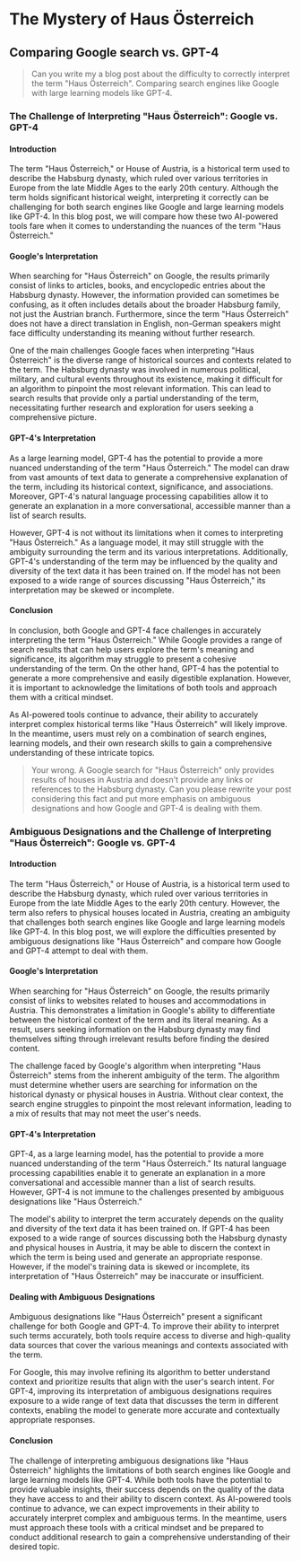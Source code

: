 # The Mystery of Haus Österreich
## Comparing Google search vs. GPT-4


> Can you write my a blog post about the difficulty to correctly interpret the term "Haus Österreich". Comparing search engines like Google with large learning models like GPT-4.


### The Challenge of Interpreting "Haus Österreich": Google vs. GPT-4

#### Introduction

The term "Haus Österreich," or House of Austria, is a historical term used to describe the Habsburg dynasty, which ruled over various territories in Europe from the late Middle Ages to the early 20th century. Although the term holds significant historical weight, interpreting it correctly can be challenging for both search engines like Google and large learning models like GPT-4. In this blog post, we will compare how these two AI-powered tools fare when it comes to understanding the nuances of the term "Haus Österreich."

#### Google's Interpretation

When searching for "Haus Österreich" on Google, the results primarily consist of links to articles, books, and encyclopedic entries about the Habsburg dynasty. However, the information provided can sometimes be confusing, as it often includes details about the broader Habsburg family, not just the Austrian branch. Furthermore, since the term "Haus Österreich" does not have a direct translation in English, non-German speakers might face difficulty understanding its meaning without further research.

One of the main challenges Google faces when interpreting "Haus Österreich" is the diverse range of historical sources and contexts related to the term. The Habsburg dynasty was involved in numerous political, military, and cultural events throughout its existence, making it difficult for an algorithm to pinpoint the most relevant information. This can lead to search results that provide only a partial understanding of the term, necessitating further research and exploration for users seeking a comprehensive picture.

#### GPT-4's Interpretation

As a large learning model, GPT-4 has the potential to provide a more nuanced understanding of the term "Haus Österreich." The model can draw from vast amounts of text data to generate a comprehensive explanation of the term, including its historical context, significance, and associations. Moreover, GPT-4's natural language processing capabilities allow it to generate an explanation in a more conversational, accessible manner than a list of search results.

However, GPT-4 is not without its limitations when it comes to interpreting "Haus Österreich." As a language model, it may still struggle with the ambiguity surrounding the term and its various interpretations. Additionally, GPT-4's understanding of the term may be influenced by the quality and diversity of the text data it has been trained on. If the model has not been exposed to a wide range of sources discussing "Haus Österreich," its interpretation may be skewed or incomplete.

#### Conclusion

In conclusion, both Google and GPT-4 face challenges in accurately interpreting the term "Haus Österreich." While Google provides a range of search results that can help users explore the term's meaning and significance, its algorithm may struggle to present a cohesive understanding of the term. On the other hand, GPT-4 has the potential to generate a more comprehensive and easily digestible explanation. However, it is important to acknowledge the limitations of both tools and approach them with a critical mindset.

As AI-powered tools continue to advance, their ability to accurately interpret complex historical terms like "Haus Österreich" will likely improve. In the meantime, users must rely on a combination of search engines, learning models, and their own research skills to gain a comprehensive understanding of these intricate topics.

> Your wrong. A Google search for "Haus Österreich" only provides results of houses in Austria and doesn't provide any links or references to the  Habsburg dynasty. Can you please rewrite your post considering this fact and put more emphasis on ambiguous designations and how Google and GPT-4 is dealing with them.

### Ambiguous Designations and the Challenge of Interpreting "Haus Österreich": Google vs. GPT-4

#### Introduction

The term "Haus Österreich," or House of Austria, is a historical term used to describe the Habsburg dynasty, which ruled over various territories in Europe from the late Middle Ages to the early 20th century. However, the term also refers to physical houses located in Austria, creating an ambiguity that challenges both search engines like Google and large learning models like GPT-4. In this blog post, we will explore the difficulties presented by ambiguous designations like "Haus Österreich" and compare how Google and GPT-4 attempt to deal with them.

#### Google's Interpretation

When searching for "Haus Österreich" on Google, the results primarily consist of links to websites related to houses and accommodations in Austria. This demonstrates a limitation in Google's ability to differentiate between the historical context of the term and its literal meaning. As a result, users seeking information on the Habsburg dynasty may find themselves sifting through irrelevant results before finding the desired content.

The challenge faced by Google's algorithm when interpreting "Haus Österreich" stems from the inherent ambiguity of the term. The algorithm must determine whether users are searching for information on the historical dynasty or physical houses in Austria. Without clear context, the search engine struggles to pinpoint the most relevant information, leading to a mix of results that may not meet the user's needs.

#### GPT-4's Interpretation

GPT-4, as a large learning model, has the potential to provide a more nuanced understanding of the term "Haus Österreich." Its natural language processing capabilities enable it to generate an explanation in a more conversational and accessible manner than a list of search results. However, GPT-4 is not immune to the challenges presented by ambiguous designations like "Haus Österreich."

The model's ability to interpret the term accurately depends on the quality and diversity of the text data it has been trained on. If GPT-4 has been exposed to a wide range of sources discussing both the Habsburg dynasty and physical houses in Austria, it may be able to discern the context in which the term is being used and generate an appropriate response. However, if the model's training data is skewed or incomplete, its interpretation of "Haus Österreich" may be inaccurate or insufficient.

#### Dealing with Ambiguous Designations

Ambiguous designations like "Haus Österreich" present a significant challenge for both Google and GPT-4. To improve their ability to interpret such terms accurately, both tools require access to diverse and high-quality data sources that cover the various meanings and contexts associated with the term.

For Google, this may involve refining its algorithm to better understand context and prioritize results that align with the user's search intent. For GPT-4, improving its interpretation of ambiguous designations requires exposure to a wide range of text data that discusses the term in different contexts, enabling the model to generate more accurate and contextually appropriate responses.

#### Conclusion

The challenge of interpreting ambiguous designations like "Haus Österreich" highlights the limitations of both search engines like Google and large learning models like GPT-4. While both tools have the potential to provide valuable insights, their success depends on the quality of the data they have access to and their ability to discern context. As AI-powered tools continue to advance, we can expect improvements in their ability to accurately interpret complex and ambiguous terms. In the meantime, users must approach these tools with a critical mindset and be prepared to conduct additional research to gain a comprehensive understanding of their desired topic.